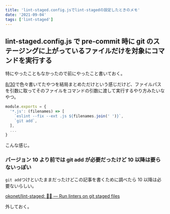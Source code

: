 ```yaml
---
title: 'lint-staged.config.jsでlint-stagedの設定したときのメモ'
date: '2021-09-04'
tags: ['lint-staged']
---
```


## lint-staged.config.js で pre-commit 時に git のステージングに上がっているファイルだけを対象にコマンドを実行する

特にやったこともなかったので前にやったこと書いておく。

[8/30](/posts/2021-08-30/)で色々書いてたやつを結局まとめただけという感じだけど、ファイルパスを引数に取ってそのファイルをコマンドの引数に渡して実行するやり方みたいなやつ。

```lint-staged.config.js
module.exports = {
  '*.js': (filenames) => [
    `eslint --fix --ext .js ${filenames.join(' ')}`,
    `git add`,
  ],
  ...
}
```

こんな感じ。

### バージョン 10 より前では git add が必要だったけど 10 以降は要らないっぽい

`git add`つけといたままだったけどこの記事を書くために調べたら 10 以降は必要ないらしい。

[okonet/lint\-staged: 🚫💩 — Run linters on git staged files](https://github.com/okonet/lint-staged#reformatting-the-code)

外しておく。
